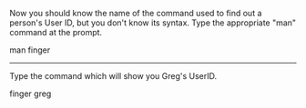 Now you should know the name of the command used to find out a person's User ID, but you don't know its syntax. Type the appropriate "man" command at the prompt.

man finger

-----------------------------------------

Type the command which will show you Greg's UserID.

finger greg
